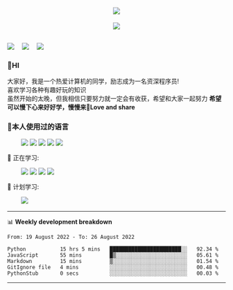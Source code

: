 
<!-- 动态打字效果 -->
<h1 align="center">
  <a href="https://sunguoqi.com/">
    <img src="https://readme-typing-svg.herokuapp.com/?lines=console.log(%22Hello%2C%20World!%22);希望大家保持热爱乐于分享!&center=true&size=27">
  </a>
</h1>

<!-- 敲代码的图片 -->
<div align="center" ><img order-radius="100px" src="https://cdn.jsdelivr.net/gh/sun0225SUN/photos/images/202108300019556.gif"/></div>
<br>

<!-- 个人资料徽标 -->
  <a href="https://blog.csdn.net/weixin_50623779?spm=1000.2115.3001.5343"><img src="https://img.shields.io/badge/CSDN-%E5%8D%9A%E5%AE%A2-c32136"></a>&emsp;
  <a href="https://space.bilibili.com/49801324?spm_id_from=333.337.0.0"><img src="https://img.shields.io/badge/bilibili-B%E7%AB%99-ff69b4"></a>&emsp;
  <a href="https://www.zhihu.com/people/0ling-nian-de-lao-gan-die"><img src="https://img.shields.io/badge/zhihu-%E7%9F%A5%E4%B9%8E-blue"></a>&emsp;

### 👋HI
大家好，我是一个热爱计算机的同学，励志成为一名资深程序员!</br>
喜欢学习各种有趣好玩的知识</br>
虽然开始的太晚，但我相信只要努力就一定会有收获，希望和大家一起努力
<b>希望可以慢下心来好好学，慢慢来💪Love and share</b>

### 🧐本人使用过的语言
&emsp;&emsp;
<span >
  <img src="https://img.shields.io/badge/-Python-3776AB?style=flat-square&logo=Python&logoColor=white" />
  <img src="https://img.shields.io/badge/-Go-00ADD8?style=flat-square&logo=Go&logoColor=black" />
  <img src="https://img.shields.io/badge/-JavaScript-oringe?style=flat-square&logo=javascript" />
  <img src="https://img.shields.io/badge/-Java-blueviolet?style=flat-square&logo=Java" />
  <img src="https://img.shields.io/badge/-C++-00599C?style=flat-square&logo=C" />
  
💪 正在学习: 

&emsp;&emsp;
<span >
  <img src="https://img.shields.io/badge/-Python-3776AB?style=flat-square&logo=Python&logoColor=white" />
  <img src="https://img.shields.io/badge/-Go-00ADD8?style=flat-square&logo=Go&logoColor=black" />
  <img src="https://img.shields.io/badge/-JavaScript-oringe?style=flat-square&logo=javascript" />
  <img src="https://img.shields.io/badge/-Linux-FCC624?style=flat-square&logo=Linux" />

🧠 计划学习:

&emsp;&emsp;
<span >
  <img src="https://img.shields.io/badge/-Raspberry Pi-A22846?style=flat-square&logo=Raspberry&logoColor=red" />


-------

📊 **Weekly development breakdown**
<!--START_SECTION:waka-->

```text
From: 19 August 2022 - To: 26 August 2022

Python           15 hrs 5 mins   ███████████████████████░░   92.34 %
JavaScript       55 mins         █▒░░░░░░░░░░░░░░░░░░░░░░░   05.61 %
Markdown         15 mins         ▒░░░░░░░░░░░░░░░░░░░░░░░░   01.54 %
GitIgnore file   4 mins          ░░░░░░░░░░░░░░░░░░░░░░░░░   00.48 %
PythonStub       0 secs          ░░░░░░░░░░░░░░░░░░░░░░░░░   00.03 %
```

<!--END_SECTION:waka-->

-------




<!--
**hanson00/hanson00** is a ✨ _special_ ✨ repository because its `README.md` (this file) appears on your GitHub profile.
Here are some ideas to get you started:
- 🔭 I’m currently working on ...
- 🌱 I’m currently learning ...
- 👯 I’m looking to collaborate on ...
- 🤔 I’m looking for help with ...
- 💬 Ask me about ...
- 📫 How to reach me: ...
- 😄 Pronouns: ...
- ⚡ Fun fact: ...
-->
